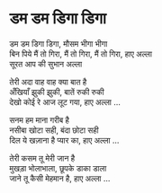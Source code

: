 # डम डम डिगा डिगा

डम डम डिगा डिगा, मौसम भीगा भीगा  
बिन पिये मैं तो गिरा, मैं तो गिरा, मैं तो गिरा, हाए अल्ला  
सूरत आप की सुभान अल्ला  

तेरी अदा वाह वाह क्या बात है  
अँखियाँ झुकी झुकी, बातें रुकी रुकी  
देखो कोई रे आज लूट गया, हाए अल्ला ...  

सनम हम माना गरीब है  
नसीबा खोटा सही, बंदा छोटा सही  
दिल ये खज़ाना है प्यार का, हाए अल्ला ...  

तेरी कसम तू मेरी जान है  
मुखड़ा भोलाभाला, छूपके डाका डाला  
जाने तू कैसी मेहमान है, हाए अल्ला ...  
